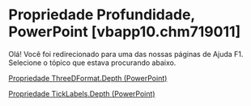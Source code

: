 
# Propriedade Profundidade, PowerPoint [vbapp10.chm719011]

Olá! Você foi redirecionado para uma das nossas páginas de Ajuda F1. Selecione o tópico que estava procurando abaixo.

[Propriedade ThreeDFormat.Depth (PowerPoint)](http://msdn.microsoft.com/library/ef38cda1-5bf0-df3e-aee5-96f18fb1c600%28Office.15%29.aspx)

[Propriedade TickLabels.Depth (PowerPoint)](http://msdn.microsoft.com/library/ffcdd43b-8029-586b-4257-970c95ac164b%28Office.15%29.aspx)

